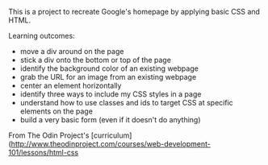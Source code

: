 
This is a project to recreate Google's homepage by applying basic CSS and HTML.



Learning outcomes:

- move a div around on the page
- stick a div onto the bottom or top of the page
- identify the background color of an existing webpage
- grab the URL for an image from an existing webpage
- center an element horizontally
- identify three ways to include my CSS styles in a page
- understand how to use classes and ids to target CSS at specific elements on the page
- build a very basic form (even if it doesn't do anything)



From The Odin Project's [curriculum](http://www.theodinproject.com/courses/web-development-101/lessons/html-css